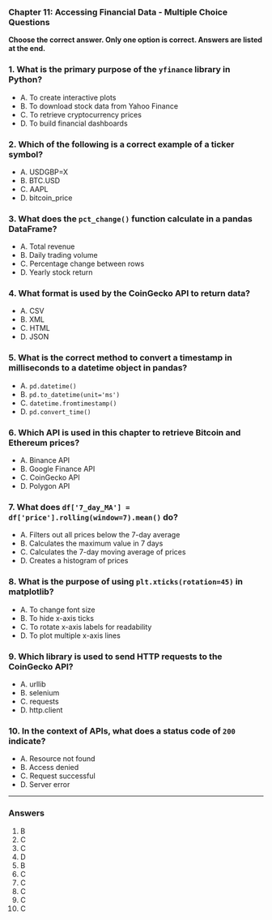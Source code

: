 ### Chapter 11: Accessing Financial Data - Multiple Choice Questions

**Choose the correct answer. Only one option is correct. Answers are listed at the end.**

### 1. What is the primary purpose of the `yfinance` library in Python?
- A. To create interactive plots  
- B. To download stock data from Yahoo Finance  
- C. To retrieve cryptocurrency prices  
- D. To build financial dashboards  

### 2. Which of the following is a correct example of a ticker symbol?
- A. USDGBP=X  
- B. BTC.USD  
- C. AAPL  
- D. bitcoin_price  

### 3. What does the `pct_change()` function calculate in a pandas DataFrame?
- A. Total revenue  
- B. Daily trading volume  
- C. Percentage change between rows  
- D. Yearly stock return  

### 4. What format is used by the CoinGecko API to return data?
- A. CSV  
- B. XML  
- C. HTML  
- D. JSON  

### 5. What is the correct method to convert a timestamp in milliseconds to a datetime object in pandas?
- A. `pd.datetime()`  
- B. `pd.to_datetime(unit='ms')`  
- C. `datetime.fromtimestamp()`  
- D. `pd.convert_time()`  

### 6. Which API is used in this chapter to retrieve Bitcoin and Ethereum prices?
- A. Binance API  
- B. Google Finance API  
- C. CoinGecko API  
- D. Polygon API  

### 7. What does `df['7_day_MA'] = df['price'].rolling(window=7).mean()` do?
- A. Filters out all prices below the 7-day average  
- B. Calculates the maximum value in 7 days  
- C. Calculates the 7-day moving average of prices  
- D. Creates a histogram of prices  

### 8. What is the purpose of using `plt.xticks(rotation=45)` in matplotlib?
- A. To change font size  
- B. To hide x-axis ticks  
- C. To rotate x-axis labels for readability  
- D. To plot multiple x-axis lines  

### 9. Which library is used to send HTTP requests to the CoinGecko API?
- A. urllib  
- B. selenium  
- C. requests  
- D. http.client  

### 10. In the context of APIs, what does a status code of `200` indicate?
- A. Resource not found  
- B. Access denied  
- C. Request successful  
- D. Server error  

---

### **Answers**

1. B  
2. C  
3. C  
4. D  
5. B  
6. C  
7. C  
8. C  
9. C  
10. C  
